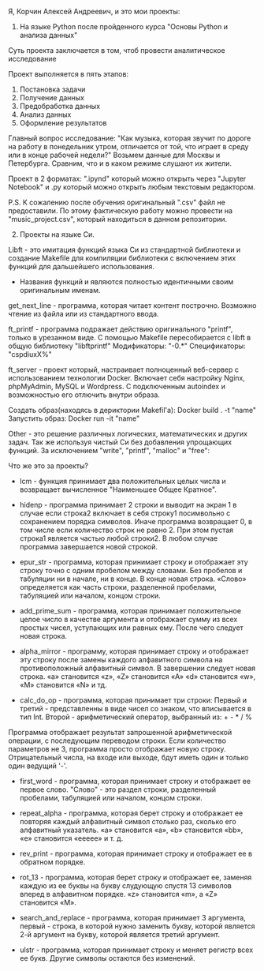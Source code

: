 ﻿Я, Корчин Алексей Андреевич, и это мои проекты:

1. На языке Python после пройденного курса "Основы Python и анализа данных"

Суть проекта заключается в том, чтоб провести аналитическое исследование

Проект выполняется в пять этапов:
1) Постановка задачи
2) Получение данных
3) Предобработка данных
4) Анализ данных
5) Оформление результатов

Главный вопрос исследование: "Как музыка, которая звучит по дороге на работу в понедельник утром, отличается от той, что играет в среду или в конце рабочей недели?"
Возьмем данные для Москвы и Петербурга. Сравним, что и в каком режиме слушают их жители.

Проект в 2 форматах: ".ipynd" который можно открыть через "Jupyter Notebook" и .py который можно открыть любым текстовым редактором.

P.S. К сожалению после обучения оригинальный ".csv" файл не предоставили. По этому фактическую работу можно провести на "music_project.csv", который находиться в данном репозитории.


2. Проекты на языке Си.

Libft - это имитация функций языка Си из стандартной библиотеки и создание Makefile для компиляции библиотеки с включением этих функций для дальшейшего использования.

- Названия функций и являются полностью идентичными своим оригинальным именам.

get_next_line - программа, которая читает контент построчно. Возможно чтение из файла или из стандартного ввода.

ft_printf - программа подражает действию оригинального "printf", только в урезанном виде. С помощью Makefile пересобирается с libft в общую библиотеку "libftprintf"
Модификаторы: "-0.*"
Спецификаторы: "cspdiuxX%"

ft_server - проект который, настраивает полноценный веб-сервер с использованием технологии Docker.
Включает себя настройку Nginx, phpMyAdmin, MySQL и Wordpress. С подключенным autoindex и возможностью его отлючить внутри образа.

Создать образ(находясь в дериктории Makefil'a): Docker build . -t "name"
Запустить образ: Docker run -it "name"

Other - это решение различных логических, математических и других задач. Так же используя чистый Си без добавления упрощающих функций. За исключением "write", "printf", "malloc" и "free":

Что же это за проекты?

- lcm - функция принимает два положительных целых числа и возвращает вычисленное "Наименьшее Общее Кратное". 

- hidenp - программа принимает 2 строки и выводит на экран 1 в случае если строка2 включает в себя строку1 посимвольно с сохранением порядка символов. Иначе программа возвращает 0, в том числе если количество строк не равно 2. При этом пустая строка1 является частью любой строки2. В любом случае программа завершается новой строкой.

- epur_str - программа, которая принимает строку и отображает эту строку точно с одним
пробелом между словами. Без пробелов и табуляции ни в начале, ни в конце. В конце новая строка. «Слово» определяется как часть строки, разделенной пробелами, табуляцией или началом, концом строки.

- add_prime_sum - программа, которая принимает положительное целое число в качестве аргумента и oтображает сумму из всех простых чисел, уступающих или равных ему. После чего следует новая строка.

- alpha_mirror -  программу, которая принимает строку и отображает эту строку после замены каждого алфавитного символа на противоположный алфавитный символ. В завершении следует новая строка.
«a» становится «z», «Z» становится «A»
«d» становится «w», «M» становится «N» и тд.

- calc_do_op - программа, которая принимает три строки:
Первый и третий - представленны в виде чисел со знаком, что вписывается в тип Int.
Второй - арифметический оператор, выбранный из: + - * / %

Программа отображает результат запрошенной арифметической операции, с последующим переводом строки. Если количество параметров не 3, программа просто отображает новую строку. Отрицательный числа, на входе или выходе, бдут иметь один и только один ведущий '-'.

- first_word - программа, которая принимает строку и отображает ее первое слово.
"Слово" - это раздел строки, разделенный пробелами, табуляцией или началом, концом строки.

- repeat_alpha - программа, которая берет строку и отображает ее повторяя каждый алфавитный символ столько раз, сколько его алфавитный указатель.
«a» становится «a», «b» становится «bb», «e» становится «eeeee» и т. д.

- rev_print - программа, которая принимает строку и отображает ее в обратном порядке.

- rot_13 - программа, которая берет строку и отображает ее, заменяя каждую из ее буквы на букву слудующую спустя 13 символов вперед в алфавитном порядке.
«z» становится «m», а «Z» становится «M».

- search_and_replace - программа, которая принимает 3 аргумента, первый - строка, в которой нужно заменить букву, которой является 2-й аргумент на букву, которой является третий аргумент.

- ulstr - программа, которая принимает строку и меняет регистр всех ее букв. Другие символы остаются без изменений.
